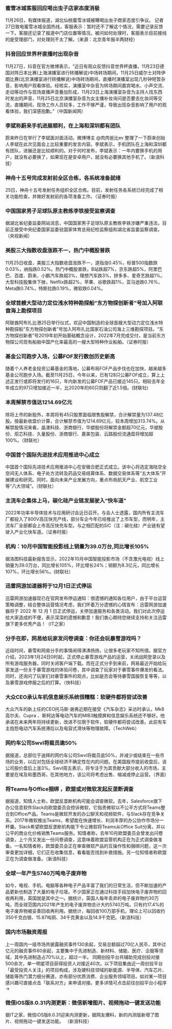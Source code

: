 ### 蜜雪冰城客服回应喝出虫子店家态度消极
11月26日，有媒体报道，湖北仙桃蜜雪冰城被曝喝出虫子商家态度引争议。 记者27日致电蜜雪冰城全国热线，客服表示：暂时还不了解这个情况，需要记录反馈一下。客服还记录了报道中门店位置等情况。被问如何处理时，客服表示目前接线的是受理部门，对处理则不太了解。（来源：北京青年报半两财经）
### 抖音回应世界杯直播时出现杂音
11月27日，抖音在官方微博表示，“近日有观众反馈抖音世界杯直播，11月23日德国对阵日本比赛(上海演播室进行转播解说)中场转场期间，11月25日威尔士对阵伊朗比赛(北京演播室进行转播解说)中场转场期间，直播时演播室出现几秒钟短暂杂音，影响用户观看体验。经核实，演播室中杂音为转场期间嘉宾喝水、小声交流、走动等动作与现场直播声音叠加形成，11月23日上海演播室杂音为主持人找东西时发出的声音，11月25日北京演播室杂音为女主播补妆询问是否要去化妆间等交流，直播期间，现场工作人员较多，工作不够严谨，导致出现杂音影响了用户的观看体验，我们深感抱歉。”（中国新闻网）
### 李斌称蔚来手机进展顺利，在上海和深圳都有团队
蔚来昨日在举行了李斌面对面活动。微博博主 @肉肉爸比ev 整理了一下蔚来创始人李斌在此次见面会上比较重要的发言内容。李斌表示，手机团队在上海和深圳都有团队，进展还是比较顺利的。对于何时发布，李斌表示：一年内要换手机的用户，就没有必要换了，如果现在是安卓用户，就没有必要换其他手机了。（新浪科技）
### 神舟十五号完成发射前全区合练，各系统准备就绪
25日，神舟十五号发射任务组织全区合练。目前，发射任务各系统已经完成了相关功能检查，并做好发射前的各项准备工作。（证券时报）
### 中国国家男子足球队原主教练李铁接受监察调查
据湖北省纪委监委网站消息，中国国家男子足球队原主教练李铁涉嫌严重违法，目前正接受中央纪委国家监委驻国家体育总局纪检监察组和湖北省监委监察调查。（央视新闻）
### 美股三大指数收盘涨跌不一，热门中概股普跌
11月25日收盘，美股三大指数收盘涨跌不一，道指涨0.45%，标普500指数跌0.03%，纳指跌0.52%。热门中概股普跌，B站跌超7%，京东跌超5%，阿里巴巴、百度、蔚来、小鹏汽车跌超3%，理想汽车跌3%，拼多多、爱奇艺跌超1%。大型科技股集体下挫，Netflix跌超2%，苹果、谷歌跌超1%，亚马逊跌0.76%，Meta跌0.74%，特斯拉跌0.19%，微软跌0.04%。
### 全球首艘大型动力定位浅水特种勘探船“东方物探创新者”号加入阿联酋海上勘探项目
阿联酋阿布扎比港25日举行仪式，欢迎中国制造的全球首艘大型动力定位浅水特种勘探船“东方物探创新者”号加入阿布扎比国家石油公司海上三维勘探项目。“东方物探创新者”号2019年初开始基础概念设计，2022年7月完成交付，是当前东方物探公司现有船舶中国产化率最高的一艘大型特种作业船舶。（证券时报）
### 基金公司跑步入场，公募FOF发行数创历史新高
随着个人养老金投资公募基金的落地，公募布局FOF产品步伐也在加快，越来越多基金公司跑步入场。截至11月25日，今年以来，已有128只公募FOF成立，算上上述正发行或即将发行的16只，年内新发的公募FOF产品已接近145只。相较去年全年成立的97只增加接近一半，比2020年的60只则翻了近1.5倍。(财联社)
### 本周解禁市值达1214.69亿元
除将上市的新股外，本周将有45只股票面临限售股解禁，合计解禁量为137.48亿股。按最新收盘价计算，合计解禁市值为1214.69亿元，较本周增加313.74%。从解禁股情况来看，晶澳科技、浙商银行、华塑股份将解禁金额超70亿元，华塑股份、炬芯科技、久量股份、浙商银行、嘉美包装、云路股份流通盘将增加超100%。（财联社）
### 中国首个国际先进技术应用推进中心成立
中国首个国际先进技术应用推进中心在安徽合肥正式成立。该中心将选定海陆空全空间无人体系、电子处方流转及药品交易结算体系、数据交易体系等“五大体系”开展建设和研究。同时，面向未来产业发展方向，重点布局航天产业、航空工业等“八大领域”。（财联社）
### 主流车企集体上马，碳化硅产业链发展驶入“快车道”
2022年功率半导体技术与应用研讨会近日召开。与会人士透露，国内所有主流车厂都投入了800V高压快充产线，部分车企今年已经推出了上市车型，而明年，主流车厂全部都会上市高压快充车型。与之相匹配的SiC（注：碳化硅）产业链有望驶入产业化快车道。（证券时报）
### 机构：10月中国智能投影线上销量为39.0万台,同比增长105%
据洛图科技最新报告显示，2022年10月中国智能投影市场（不含激光电视）线上销量为39.0万台，同比增长105%，环比增长24%；销额为8.3亿元，同比增长107%，环比增长56%。(财联社）
### 迅雷网游加速器将于12月1日正式停运
迅雷网游加速器现已在官网发布停运通知：很遗憾的通知各位用户，由于平台运营策略调整，结合整体运营情况考虑，我们怀着万分遗憾的心情宣布：迅雷网游加速器将于 2022 年 12 月 1 日正式停运，关停加速服务和各类活动。我们对此次停运给大家造成的不便，表示深深的遗憾和歉意！我们衷心期待您继续支持和关注迅雷旗下更多优秀产品！（IT之家）
### 分手在即，网易给玩家发问卷调查：你还会玩暴雪游戏吗？
近段时间，暴雪和网易分手的事情闹得沸沸扬扬，让很多老玩家不知所措。据官方介绍，2023年1月24日0时起，正式停止暴雪游戏产品的运营，关闭战网登录以及所有游戏服务器，同时关闭客户端下载。而在正式分手到来前，网易最近开始给玩家发送一份关于暴雪游戏的体验问卷，其中调查了玩家对于暴雪事件爆发的看法。同时，还询问了玩家们对暴雪事件的观点，比如是否会等待暴雪国服恢复等等，以及暴雪游戏停服之后的打算。（快科技）
### 大众CEO承认车机信息娱乐系统很糟糕：软硬件都将尝试改善
大众汽车的新上任的CEO托马斯·谢弗近期在接受《汽车杂志》采访时承认，Mk8高尔夫、Cupra 、斯柯达等电动汽车的MIB3触摸屏和信息娱乐系统还不够好。他承诺在未来两年将持续更新，改进不仅限于软件，软硬件都将尝试改善。此前有车主抱怨电动汽车系统滞后以及电容式滑块等物理故障。（TechWeb）
### 网约车公司Swvl将裁员逾50%
据报道，总部位于迪拜的网约车公司Swvl将裁员逾50%，并减少或结束在一些市场的业务，以应对包括全球经济不确定性在内的问题。在美国股市提前收盘后，该公司股价盘后上涨3%。Swvl周五表示，将专注于为其贡献大部分收入的市场，主要是在埃及和墨西哥。在其他地方，该公司将考虑出售、缩减或停止运营。（界面）
### 将Teams与Office捆绑 ，欧盟或对微软发起反垄断调查
据报道，知情人士称，欧盟反垄断机构可能会调查微软。去年，Salesforce旗下办公信息软件Slack向欧盟委员会控诉微软，它指责微软以不公平方式将Teams整合到Office产品。Teams是微软开发的办公聊天和视频软件，与Slack存在竞争关系。2017年微软推出Teams，希望能在快速增长、利润丰厚的办公协作市场分一杯羹。Slack希望欧盟反垄断机构能下令让微软将Teams从Office Suit分离，并以公平的商业化价格销售Teams服务。知情者称，去年10月欧盟委员会曾发出问卷调查，上个月又发出一份问卷调查，这意味着欧盟监管机构正在为正式调查做准备。一名知情者称，欧盟委员会正在审查微软产品的互操作性和捆绑问题，这一次审查更加详细，它们正在收集信息，看看能否找到补救措施。另一位知情者称欧盟正在为调查做准备。（新浪科技）
### 全球一年产生5740万吨电子废弃物
如今，电视、手机、电脑等各种电子产品丰富了我们的日常生活，但不断加速的产品更新也制造了大量的电子垃圾。不少国家正在通过科技手段加快电子废弃物的回收再利用，英国就是其中之一。据统计，英国人每年丢弃的电子废弃物约30万吨，而全球范围内2021年产生的电子废弃物总计大约5740万吨，只有约17.4%的电子废弃物被妥善回收再利用。据统计，每回收100万部手机，理论上可以回收约350千克白银、15.87吨铜、34千克黄金以及14.9千克钯。（新浪科技）
### 国内市场融资周报
上一周国内一级市场共披露融资事件130余起，交易总额超过70亿人民币，其中过亿元的融资事件60余起，主要集中于先进制造、新材料、储能、医疗、企服等领域，其中先进制造占70%以上，超过一半。
同期创投平台共辅助完成创投对接500余次，单一明星项目获得投资人对接近40次。以下项目集由近一周创投平台「最受投资人关注」的项目构成，涉及硬科技领域的新能源、半导体、汽车芯片、储能等热门潜力细分赛道，亦有部分优质消费、企业服务领域项目。如对某一项目感兴趣可直接点击「联系对方」来申请对接。更多详情可点击前往创投平台小程序→
### 微信iOS版8.0.31内测更新：微信新增图片、视频拖动一键发送功能
据IT之家，微信iOS版8.0.31迎来内测更新，据网友爆料，新的内测版新增了图片、视频拖动一键发送功能。 （新浪科技）
